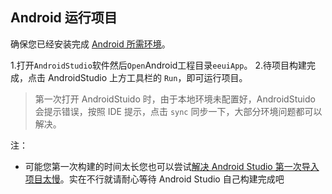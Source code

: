 ## Android 运行项目

确保您已经安装完成 [Android 所需环境](https://eeui.app/guide/env.html#%E5%BC%80%E5%8F%91-android)。

1.打开`AndroidStudio`软件然后`Open`Android工程目录`eeuiApp`。
2.待项目构建完成，点击 AndroidStudio 上方工具栏的 `Run`，即可运行项目。

> 第一次打开 AndroidStuido 时，由于本地环境未配置好，AndroidStuido 会提示错误，按照 IDE 提示，点击 `sync` 同步一下，大部分环境问题都可以解决。

注：

* 可能您第一次构建的时间太长您也可以尝试[解决 Android Studio 第一次导入项目太慢](https://www.jianshu.com/p/ba8189146a6b)。实在不行就请耐心等待 Android Studio 自己构建完成吧

